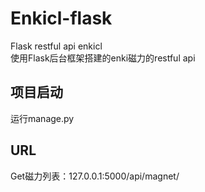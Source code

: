 # Enkicl-flask
Flask restful api enkicl<br>
使用Flask后台框架搭建的enki磁力的restful api<br>


项目启动
---
运行manage.py<br>


URL
---

Get磁力列表：127.0.0.1:5000/api/magnet/<title>/\<ordering>/\<page>\/  <br>
Get磁力详情：127.0.0.1:5000/api/magnet/\<id>/  <br>

